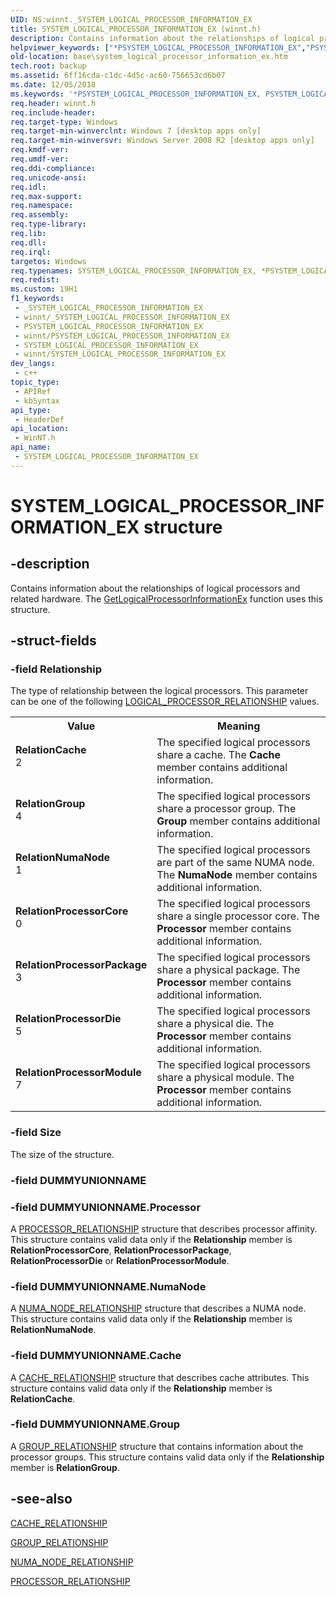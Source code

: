 ```yaml
---
UID: NS:winnt._SYSTEM_LOGICAL_PROCESSOR_INFORMATION_EX
title: SYSTEM_LOGICAL_PROCESSOR_INFORMATION_EX (winnt.h)
description: Contains information about the relationships of logical processors and related hardware. The GetLogicalProcessorInformationEx function uses this structure.
helpviewer_keywords: ["*PSYSTEM_LOGICAL_PROCESSOR_INFORMATION_EX","PSYSTEM_LOGICAL_PROCESSOR_INFORMATION_EX","PSYSTEM_LOGICAL_PROCESSOR_INFORMATION_EX structure pointer","RelationCache","RelationGroup","RelationNumaNode","RelationProcessorCore","RelationProcessorPackage","SYSTEM_LOGICAL_PROCESSOR_INFORMATION_EX","SYSTEM_LOGICAL_PROCESSOR_INFORMATION_EX structure","_SYSTEM_LOGICAL_PROCESSOR_INFORMATION_EX","base.system_logical_processor_information_ex","winnt/PSYSTEM_LOGICAL_PROCESSOR_INFORMATION_EX","winnt/SYSTEM_LOGICAL_PROCESSOR_INFORMATION_EX"]
old-location: base\system_logical_processor_information_ex.htm
tech.root: backup
ms.assetid: 6ff16cda-c1dc-4d5c-ac60-756653cd6b07
ms.date: 12/05/2018
ms.keywords: '*PSYSTEM_LOGICAL_PROCESSOR_INFORMATION_EX, PSYSTEM_LOGICAL_PROCESSOR_INFORMATION_EX, PSYSTEM_LOGICAL_PROCESSOR_INFORMATION_EX structure pointer, RelationCache, RelationGroup, RelationNumaNode, RelationProcessorCore, RelationProcessorPackage, SYSTEM_LOGICAL_PROCESSOR_INFORMATION_EX, SYSTEM_LOGICAL_PROCESSOR_INFORMATION_EX structure, _SYSTEM_LOGICAL_PROCESSOR_INFORMATION_EX, base.system_logical_processor_information_ex, winnt/PSYSTEM_LOGICAL_PROCESSOR_INFORMATION_EX, winnt/SYSTEM_LOGICAL_PROCESSOR_INFORMATION_EX'
req.header: winnt.h
req.include-header:
req.target-type: Windows
req.target-min-winverclnt: Windows 7 [desktop apps only]
req.target-min-winversvr: Windows Server 2008 R2 [desktop apps only]
req.kmdf-ver:
req.umdf-ver:
req.ddi-compliance:
req.unicode-ansi:
req.idl:
req.max-support:
req.namespace:
req.assembly:
req.type-library:
req.lib:
req.dll:
req.irql:
targetos: Windows
req.typenames: SYSTEM_LOGICAL_PROCESSOR_INFORMATION_EX, *PSYSTEM_LOGICAL_PROCESSOR_INFORMATION_EX
req.redist:
ms.custom: 19H1
f1_keywords:
 - _SYSTEM_LOGICAL_PROCESSOR_INFORMATION_EX
 - winnt/_SYSTEM_LOGICAL_PROCESSOR_INFORMATION_EX
 - PSYSTEM_LOGICAL_PROCESSOR_INFORMATION_EX
 - winnt/PSYSTEM_LOGICAL_PROCESSOR_INFORMATION_EX
 - SYSTEM_LOGICAL_PROCESSOR_INFORMATION_EX
 - winnt/SYSTEM_LOGICAL_PROCESSOR_INFORMATION_EX
dev_langs:
 - c++
topic_type:
 - APIRef
 - kbSyntax
api_type:
 - HeaderDef
api_location:
 - WinNT.h
api_name:
 - SYSTEM_LOGICAL_PROCESSOR_INFORMATION_EX
---
```


# SYSTEM_LOGICAL_PROCESSOR_INFORMATION_EX structure


## -description

Contains information about the relationships of logical processors and related hardware. The <a href="/windows/desktop/api/sysinfoapi/nf-sysinfoapi-getlogicalprocessorinformationex">GetLogicalProcessorInformationEx</a> function uses this structure.

## -struct-fields

### -field Relationship

The type of relationship between the logical processors. This parameter can be one of the following <a href="/windows/desktop/api/winnt/ne-winnt-logical_processor_relationship">LOGICAL_PROCESSOR_RELATIONSHIP</a> values.

<table>
<tr>
<th>Value</th>
<th>Meaning</th>
</tr>
<tr>
<td width="40%"><a id="RelationCache"></a><a id="relationcache"></a><a id="RELATIONCACHE"></a><dl>
<dt><b>RelationCache</b></dt>
<dt>2</dt>
</dl>
</td>
<td width="60%">
The specified logical processors  share a cache. The <b>Cache</b> member contains additional information.

</td>
</tr>
<tr>
<td width="40%"><a id="RelationGroup"></a><a id="relationgroup"></a><a id="RELATIONGROUP"></a><dl>
<dt><b>RelationGroup</b></dt>
<dt>4</dt>
</dl>
</td>
<td width="60%">
The specified logical processors share a processor group. The <b>Group</b> member contains additional information.

</td>
</tr>
<tr>
<td width="40%"><a id="RelationNumaNode"></a><a id="relationnumanode"></a><a id="RELATIONNUMANODE"></a><dl>
<dt><b>RelationNumaNode</b></dt>
<dt>1</dt>
</dl>
</td>
<td width="60%">
The specified logical processors  are part of the same NUMA node. The <b>NumaNode</b> member  contains additional information.

</td>
</tr>
<tr>
<td width="40%"><a id="RelationProcessorCore"></a><a id="relationprocessorcore"></a><a id="RELATIONPROCESSORCORE"></a><dl>
<dt><b>RelationProcessorCore</b></dt>
<dt>0</dt>
</dl>
</td>
<td width="60%">
The specified logical processors share a single processor core. The <b>Processor</b> member contains additional information.

</td>
</tr>
<tr>
<td width="40%"><a id="RelationProcessorPackage"></a><a id="relationprocessorpackage"></a><a id="RELATIONPROCESSORPACKAGE"></a><dl>
<dt><b>RelationProcessorPackage</b></dt>
<dt>3</dt>
</dl>
</td>
<td width="60%">
The specified logical processors share a physical package. The <b>Processor</b> member contains additional information.

</td>
</tr>
<tr>
<td width="40%"><a id="RelationProcessorDie"></a><a id="relationprocessordie"></a><a id="RELATIONPROCESSORDIE"></a><dl>
<dt><b>RelationProcessorDie</b></dt>
<dt>5</dt>
</dl>
</td>
<td width="60%">
The specified logical processors share a physical die. The <b>Processor</b> member contains additional information.

</td>
</tr>
<tr>
<td width="40%"><a id="RelationProcessorDie"></a><a id="relationprocessordie"></a><a id="RELATIONPROCESSORDIE"></a><dl>
<dt><b>RelationProcessorModule</b></dt>
<dt>7</dt>
</dl>
</td>
<td width="60%">
The specified logical processors share a physical module. The <b>Processor</b> member contains additional information.

</td>
</tr>
</table>

### -field Size

The size of the structure.

### -field DUMMYUNIONNAME

### -field DUMMYUNIONNAME.Processor

A <a href="/windows/desktop/api/winnt/ns-winnt-processor_relationship">PROCESSOR_RELATIONSHIP</a> structure that describes processor affinity. This structure contains valid data only if the <b>Relationship</b> member is <b>RelationProcessorCore</b>, <b>RelationProcessorPackage</b>, <b>RelationProcessorDie</b> or <b>RelationProcessorModule</b>.

### -field DUMMYUNIONNAME.NumaNode

A <a href="/windows/desktop/api/winnt/ns-winnt-numa_node_relationship">NUMA_NODE_RELATIONSHIP</a> structure that describes a NUMA node. This structure contains valid data only if the <b>Relationship</b> member is <b>RelationNumaNode</b>.

### -field DUMMYUNIONNAME.Cache

A <a href="/windows/desktop/api/winnt/ns-winnt-cache_relationship">CACHE_RELATIONSHIP</a> structure that describes cache attributes. This structure contains valid data only if the <b>Relationship</b> member is <b>RelationCache</b>.

### -field DUMMYUNIONNAME.Group

A <a href="/windows/desktop/api/winnt/ns-winnt-group_relationship">GROUP_RELATIONSHIP</a> structure that contains information about the processor groups. This structure contains valid data only if the <b>Relationship</b> member is <b>RelationGroup</b>.

## -see-also

<a href="/windows/desktop/api/winnt/ns-winnt-cache_relationship">CACHE_RELATIONSHIP</a>



<a href="/windows/desktop/api/winnt/ns-winnt-group_relationship">GROUP_RELATIONSHIP</a>



<a href="/windows/desktop/api/winnt/ns-winnt-numa_node_relationship">NUMA_NODE_RELATIONSHIP</a>



<a href="/windows/desktop/api/winnt/ns-winnt-processor_relationship">PROCESSOR_RELATIONSHIP</a>
